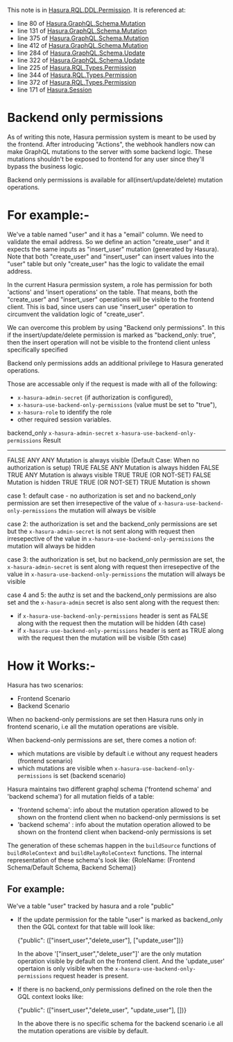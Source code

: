 This note is in [Hasura.RQL.DDL.Permission](https://github.com/hasura/graphql-engine/blob/master/server/src-lib/Hasura/RQL/DDL/Permission.hs#L61).
It is referenced at:
  - line 80 of [Hasura.GraphQL.Schema.Mutation](https://github.com/hasura/graphql-engine/blob/master/server/src-lib/Hasura/GraphQL/Schema/Mutation.hs#L80)
  - line 131 of [Hasura.GraphQL.Schema.Mutation](https://github.com/hasura/graphql-engine/blob/master/server/src-lib/Hasura/GraphQL/Schema/Mutation.hs#L131)
  - line 375 of [Hasura.GraphQL.Schema.Mutation](https://github.com/hasura/graphql-engine/blob/master/server/src-lib/Hasura/GraphQL/Schema/Mutation.hs#L375)
  - line 412 of [Hasura.GraphQL.Schema.Mutation](https://github.com/hasura/graphql-engine/blob/master/server/src-lib/Hasura/GraphQL/Schema/Mutation.hs#L412)
  - line 284 of [Hasura.GraphQL.Schema.Update](https://github.com/hasura/graphql-engine/blob/master/server/src-lib/Hasura/GraphQL/Schema/Update.hs#L284)
  - line 322 of [Hasura.GraphQL.Schema.Update](https://github.com/hasura/graphql-engine/blob/master/server/src-lib/Hasura/GraphQL/Schema/Update.hs#L322)
  - line 225 of [Hasura.RQL.Types.Permission](https://github.com/hasura/graphql-engine/blob/master/server/src-lib/Hasura/RQL/Types/Permission.hs#L225)
  - line 344 of [Hasura.RQL.Types.Permission](https://github.com/hasura/graphql-engine/blob/master/server/src-lib/Hasura/RQL/Types/Permission.hs#L344)
  - line 372 of [Hasura.RQL.Types.Permission](https://github.com/hasura/graphql-engine/blob/master/server/src-lib/Hasura/RQL/Types/Permission.hs#L372)
  - line 171 of [Hasura.Session](https://github.com/hasura/graphql-engine/blob/master/server/src-lib/Hasura/Session.hs#L171)

# Backend only permissions

As of writing this note, Hasura permission system is meant to be used by the
frontend. After introducing "Actions", the webhook handlers now can make GraphQL
mutations to the server with some backend logic. These mutations shouldn't be
exposed to frontend for any user since they'll bypass the business logic.

Backend only permissions is available for all(insert/update/delete) mutation operations.

For example:-
=============

We've a table named "user" and it has a "email" column. We need to validate the
email address. So we define an action "create_user" and it expects the same inputs
as "insert_user" mutation (generated by Hasura). Note that both "create_user" and
"insert_user" can insert values into the "user" table but only "create_user" has the
logic to validate the email address.

In the current Hasura permission system, a role has permission for both 'actions' and
'insert operations' on the table. That means, both the "create_user" and "insert_user"
operations will be visible to the frontend client. This is bad, since users can use
"insert_user" operation to circumvent the validation logic of "create_user".

We can overcome this problem by using "Backend only permissions". In this if the
insert/update/delete permission is marked as "backend_only: true", then the insert
operation will not be visible to the frontend client unless specifically specified

Backend only permissions adds an additional privilege to Hasura generated operations.

Those are accessable only if the request is made with all of the following:
  * `x-hasura-admin-secret` (if authorization is configured),
  * `x-hasura-use-backend-only-permissions` (value must be set to "true"),
  * `x-hasura-role` to identify the role
  * other required session variables.

backend_only   `x-hasura-admin-secret`   `x-hasura-use-backend-only-permissions`  Result
------------    ---------------------     -------------------------------------   ------
FALSE           ANY                       ANY                                    Mutation is always visible (Default Case: When no authorization is setup)
TRUE            FALSE                     ANY                                    Mutation is always hidden
FALSE           TRUE                      ANY                                    Mutation is always visible
TRUE            TRUE (OR NOT-SET)         FALSE                                  Mutation is hidden
TRUE            TRUE (OR NOT-SET)         TRUE                                   Mutation is shown

case 1: default case - no authorization is set and no backend_only permission are set
then irresepective of the value of `x-hasura-use-backend-only-permissions` the
mutation will always be visible

case 2: the authorization is set and the backend_only permissions are set but the
`x-hasura-admin-secret` is not sent along with request then irresepective of the value
in `x-hasura-use-backend-only-permissions` the mutation will always be hidden

case 3: the authorization is set, but no backend_only permission are set, the
`x-hasura-admin-secret` is sent along with request then irresepective of the value
in `x-hasura-use-backend-only-permissions` the mutation will always be visible

case 4 and 5:
the authz is set and the backend_only permissions are also set and the
`x-hasura-admin` secret is also sent along with the request then:
  * if `x-hasura-use-backend-only-permissions` header is sent as FALSE along with the
    request then the mutation will be hidden (4th case)
  * if `x-hasura-use-backend-only-permissions` header is sent as TRUE along with the
    request then the mutation will be visible (5th case)

How it Works:-
===============

Hasura has two scenarios:
  * Frontend Scenario
  * Backend Scenario

When no backend-only permissions are set then Hasura runs only in frontend scenario,
i.e all the mutation operations are visible.

When backend-only permissions are set, there comes a notion of:
  * which mutations are visible by default i.e without any request headers (frontend scenario)
  * which mutations are visible when `x-hasura-use-backend-only-permissions` is set (backend scenario)

Hasura maintains two different graphql schema ('frontend schema' and 'backend schema')
for all mutation fields of a table:
  * 'frontend schema': info about the mutation operation allowed to be shown on the frontend client when no backend-only permissions is set
  * 'backend schema' : info about the mutation operation allowed to be shown on the frontend client when backend-only permissions is set

The generation of these schemas happen in the `buildSource` functions of
`buildRoleContext` and `buildRelayRoleContext` functions. The internal representation
of these schema's look like:
  {RoleName: (Frontend Schema/Default Schema, Backend Schema)}

For example:
------------
We've a table "user" tracked by hasura and a role "public"

* If the update permission for the table "user" is marked as backend_only then the
  GQL context for that table will look like:

    {"public": (["insert_user","delete_user"], ["update_user"])}

  In the above '["insert_user","delete_user"]' are the only mutation operation visible
  by default on the frontend client. And the 'update_user' opertaion is only visible
  when the `x-hasura-use-backend-only-permissions` request header is present.

* If there is no backend_only permissions defined on the role then the GQL context
  looks like:

    {"public": (["insert_user","delete_user", "update_user"], [])}

  In the above there is no specific schema for the backend scenario i.e all the
  mutation operations are visible by default.

